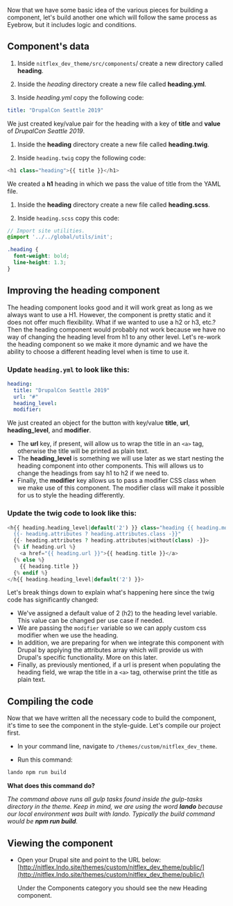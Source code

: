 Now that we have some basic idea of the various pieces for building a component, let's build another one which will follow the same process as Eyebrow, but it includes logic and conditions.

## Component's data
1. Inside `nitflex_dev_theme/src/components`/ create a new directory called **heading**.

2. Inside the _heading_ directory create a new file called **heading.yml**.

3. Inside _heading.yml_ copy the following code:

```yaml
title: "DrupalCon Seattle 2019"
```

We just created key/value pair for the heading with a key of **title** and **value** of _DrupalCon Seattle 2019_.


1. Inside the **heading** directory create a new file called **heading.twig**.

1. Inside `heading.twig` copy the following code:
```php
<h1 class="heading">{{ title }}</h1>
```
We created a **h1** heading in which we pass the value of title from the YAML file.

1. Inside the **heading** directory create a new file called **heading.scss**.

1. Inside `heading.scss` copy this code:
```scss
// Import site utilities.
@import '../../global/utils/init';

.heading {
  font-weight: bold;
  line-height: 1.3;
}
```

## Improving the heading component
The heading component looks good and it will work great as long as we always want to use a H1. However, the component is pretty static and it does not offer much flexibility. What if we wanted to use a h2 or h3, etc.? Then the heading component would probably not work because we have no way of changing the heading level from h1 to any other level.
Let's re-work the heading component so we make it more dynamic and we have the ability to choose a different heading level when is time to use it.

### Update `heading.yml` to look like this:
```yaml
heading:
  title: "DrupalCon Seattle 2019"
  url: "#"
  heading_level:
  modifier:
```
We just created an object for the button with key/value **title**, **url**, **heading_level**, and **modifier**.

* The **url** key, if present, will allow us to wrap the title in an `<a>` tag, otherwise the title will be printed as plain text.
* The **heading_level** is something we will use later as we start nesting the heading component into other components. This will allows us to change the headings from say h1 to h2 if we need to.
* Finally, the **modifier** key allows us to pass a modifier CSS class when we make use of this component. The modifier class will make it possible for us to style the heading differently.

### Update the twig code to look like this:

```php
<h{{ heading.heading_level|default('2') }} class="heading {{ heading.modifier ? ' ' ~ heading.modifier }}
  {{- heading.attributes ? heading.attributes.class -}}"
  {{- heading.attributes ? heading.attributes|without(class) -}}>
  {% if heading.url %}
    <a href="{{ heading.url }}">{{ heading.title }}</a>
  {% else %}
    {{ heading.title }}
  {% endif %}
</h{{ heading.heading_level|default('2') }}>
```

Let's break things down to explain what's happening here since the twig code has significantly changed:

* We've assigned a default value of 2 (h2) to the heading level variable. This value can be changed per use case if needed.
* We are passing the `modifier` variable so we can apply custom css modifier when we use the heading.
* In addition, we are preparing for when we integrate this component with Drupal by applying the attributes array which will provide us with Drupal's specific functionality. More on this later.
* Finally, as previously mentioned, if a url is present when populating the heading field, we wrap the title in a `<a>` tag, otherwise print the title as plain text.

## Compiling the code
Now that we have written all the necessary code to build the component, it's time to see the component in the style-guide. Let's compile our project first.

* In your command line, navigate to `/themes/custom/nitflex_dev_theme`.

* Run this command:

```bash
lando npm run build
```

**What does this command do?**

_The command above runs all gulp tasks found inside the gulp-tasks directory in the theme.  Keep in mind, we are using the word **lando** because our local environment was built with lando.  Typically the build command would be **npm run build**._


## Viewing the component
* Open your Drupal site and point to the URL below:
[http://nitflex.lndo.site/themes/custom/nitflex_dev_theme/public/](http://nitflex.lndo.site/themes/custom/nitflex_dev_theme/public/)

  Under the Components category you should see the new Heading component.
